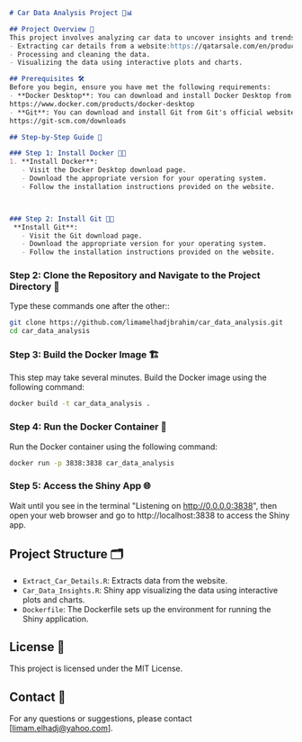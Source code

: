 
```markdown
# Car Data Analysis Project 🚗📊

## Project Overview 📝
This project involves analyzing car data to uncover insights and trends. It includes the following steps:
- Extracting car details from a website:https://qatarsale.com/en/products/cars_for_sale
- Processing and cleaning the data.
- Visualizing the data using interactive plots and charts.

## Prerequisites 🛠️
Before you begin, ensure you have met the following requirements:
- **Docker Desktop**: You can download and install Docker Desktop from Docker's official website:
https://www.docker.com/products/docker-desktop
- **Git**: You can download and install Git from Git's official website:
https://git-scm.com/downloads

## Step-by-Step Guide 📝

### Step 1: Install Docker 🐳🔧
1. **Install Docker**:
   - Visit the Docker Desktop download page.
   - Download the appropriate version for your operating system.
   - Follow the installation instructions provided on the website.



### Step 2: Install Git 🐳🔧
 **Install Git**:
   - Visit the Git download page.
   - Download the appropriate version for your operating system.
   - Follow the installation instructions provided on the website.
```

### Step 2: Clone the Repository and Navigate to the Project Directory 📁
Type these commands one after the other::
```bash
git clone https://github.com/limamelhadjbrahim/car_data_analysis.git
cd car_data_analysis
```

### Step 3: Build the Docker Image 🏗️
This step may take several minutes.
Build the Docker image using the following command: 
```bash
docker build -t car_data_analysis .
```

### Step 4: Run the Docker Container 🚀
Run the Docker container using the following command:
```bash
docker run -p 3838:3838 car_data_analysis
```

### Step 5: Access the Shiny App 🌐
Wait until you see in the terminal "Listening on http://0.0.0.0:3838", then open your web browser and go to http://localhost:3838 to access the Shiny app.

## Project Structure 🗂️
- `Extract_Car_Details.R`: Extracts data from the website.
- `Car_Data_Insights.R`: Shiny app visualizing the data using interactive plots and charts.
- `Dockerfile`: The Dockerfile sets up the environment for running the Shiny application.

## License 📜
This project is licensed under the MIT License.

## Contact 📧
For any questions or suggestions, please contact [limam.elhadj@yahoo.com].
```

